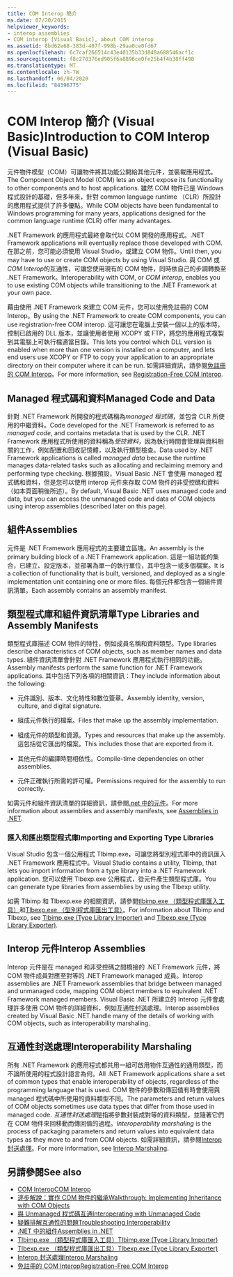 ```yaml
---
title: COM Interop 簡介
ms.date: 07/20/2015
helpviewer_keywords:
- interop assemblies
- COM interop [Visual Basic], about COM interop
ms.assetid: 8bd62e68-383d-407f-998b-29aa0ce0fd67
ms.openlocfilehash: 6c7caf266514c43e40135b33d848a688546acf1c
ms.sourcegitcommit: f8c270376ed905f6a8896ce0fe25b4f4b38ff498
ms.translationtype: MT
ms.contentlocale: zh-TW
ms.lasthandoff: 06/04/2020
ms.locfileid: "84396775"
---
```

# <a name="introduction-to-com-interop-visual-basic"></a><span data-ttu-id="21a1b-102">COM Interop 簡介 (Visual Basic)</span><span class="sxs-lookup"><span data-stu-id="21a1b-102">Introduction to COM Interop (Visual Basic)</span></span>
<span data-ttu-id="21a1b-103">元件物件模型（COM）可讓物件將其功能公開給其他元件，並裝載應用程式。</span><span class="sxs-lookup"><span data-stu-id="21a1b-103">The Component Object Model (COM) lets an object expose its functionality to other components and to host applications.</span></span> <span data-ttu-id="21a1b-104">雖然 COM 物件已是 Windows 程式設計的基礎，但多年來，針對 common language runtime （CLR）所設計的應用程式提供了許多優點。</span><span class="sxs-lookup"><span data-stu-id="21a1b-104">While COM objects have been fundamental to Windows programming for many years, applications designed for the common language runtime (CLR) offer many advantages.</span></span>  
  
 <span data-ttu-id="21a1b-105">.NET Framework 的應用程式最終會取代以 COM 開發的應用程式。</span><span class="sxs-lookup"><span data-stu-id="21a1b-105">.NET Framework applications will eventually replace those developed with COM.</span></span> <span data-ttu-id="21a1b-106">在那之前，您可能必須使用 Visual Studio，或建立 COM 物件。</span><span class="sxs-lookup"><span data-stu-id="21a1b-106">Until then, you may have to use or create COM objects by using Visual Studio.</span></span> <span data-ttu-id="21a1b-107">與 COM 或*COM Interop*的互通性，可讓您使用現有的 COM 物件，同時依自己的步調轉換至 .NET Framework。</span><span class="sxs-lookup"><span data-stu-id="21a1b-107">Interoperability with COM, or *COM interop*, enables you to use existing COM objects while transitioning to the .NET Framework at your own pace.</span></span>  
  
 <span data-ttu-id="21a1b-108">藉由使用 .NET Framework 來建立 COM 元件，您可以使用免註冊的 COM Interop。</span><span class="sxs-lookup"><span data-stu-id="21a1b-108">By using the .NET Framework to create COM components, you can use registration-free COM interop.</span></span> <span data-ttu-id="21a1b-109">這可讓您在電腦上安裝一個以上的版本時，控制已啟用的 DLL 版本，並讓使用者使用 XCOPY 或 FTP，將您的應用程式複製到其電腦上可執行檔適當目錄。</span><span class="sxs-lookup"><span data-stu-id="21a1b-109">This lets you control which DLL version is enabled when more than one version is installed on a computer, and lets end users use XCOPY or FTP to copy your application to an appropriate directory on their computer where it can be run.</span></span> <span data-ttu-id="21a1b-110">如需詳細資訊，請參閱[免註冊的 COM Interop](../../../framework/interop/registration-free-com-interop.md)。</span><span class="sxs-lookup"><span data-stu-id="21a1b-110">For more information, see [Registration-Free COM Interop](../../../framework/interop/registration-free-com-interop.md).</span></span>  
  
## <a name="managed-code-and-data"></a><span data-ttu-id="21a1b-111">Managed 程式碼和資料</span><span class="sxs-lookup"><span data-stu-id="21a1b-111">Managed Code and Data</span></span>  
 <span data-ttu-id="21a1b-112">針對 .NET Framework 所開發的程式碼稱為*managed 程式碼*，並包含 CLR 所使用的中繼資料。</span><span class="sxs-lookup"><span data-stu-id="21a1b-112">Code developed for the .NET Framework is referred to as *managed code*, and contains metadata that is used by the CLR.</span></span> <span data-ttu-id="21a1b-113">.NET Framework 應用程式所使用的資料稱為*受控資料*，因為執行時間會管理與資料相關的工作，例如配置和回收記憶體，以及執行類型檢查。</span><span class="sxs-lookup"><span data-stu-id="21a1b-113">Data used by .NET Framework applications is called *managed data* because the runtime manages data-related tasks such as allocating and reclaiming memory and performing type checking.</span></span> <span data-ttu-id="21a1b-114">根據預設，Visual Basic .NET 會使用 managed 程式碼和資料，但是您可以使用 interop 元件來存取 COM 物件的非受控碼和資料（如本頁面稍後所述）。</span><span class="sxs-lookup"><span data-stu-id="21a1b-114">By default, Visual Basic .NET uses managed code and data, but you can access the unmanaged code and data of COM objects using interop assemblies (described later on this page).</span></span>  
  
## <a name="assemblies"></a><span data-ttu-id="21a1b-115">組件</span><span class="sxs-lookup"><span data-stu-id="21a1b-115">Assemblies</span></span>  
 <span data-ttu-id="21a1b-116">元件是 .NET Framework 應用程式的主要建立區塊。</span><span class="sxs-lookup"><span data-stu-id="21a1b-116">An assembly is the primary building block of a .NET Framework application.</span></span> <span data-ttu-id="21a1b-117">這是一組功能的集合，已建立、設定版本，並部署為單一的執行單位，其中包含一或多個檔案。</span><span class="sxs-lookup"><span data-stu-id="21a1b-117">It is a collection of functionality that is built, versioned, and deployed as a single implementation unit containing one or more files.</span></span> <span data-ttu-id="21a1b-118">每個元件都包含一個組件資訊清單。</span><span class="sxs-lookup"><span data-stu-id="21a1b-118">Each assembly contains an assembly manifest.</span></span>  
  
## <a name="type-libraries-and-assembly-manifests"></a><span data-ttu-id="21a1b-119">類型程式庫和組件資訊清單</span><span class="sxs-lookup"><span data-stu-id="21a1b-119">Type Libraries and Assembly Manifests</span></span>  
 <span data-ttu-id="21a1b-120">類型程式庫描述 COM 物件的特性，例如成員名稱和資料類型。</span><span class="sxs-lookup"><span data-stu-id="21a1b-120">Type libraries describe characteristics of COM objects, such as member names and data types.</span></span> <span data-ttu-id="21a1b-121">組件資訊清單會針對 .NET Framework 應用程式執行相同的功能。</span><span class="sxs-lookup"><span data-stu-id="21a1b-121">Assembly manifests perform the same function for .NET Framework applications.</span></span> <span data-ttu-id="21a1b-122">其中包括下列各項的相關資訊：</span><span class="sxs-lookup"><span data-stu-id="21a1b-122">They include information about the following:</span></span>  
  
- <span data-ttu-id="21a1b-123">元件識別、版本、文化特性和數位簽章。</span><span class="sxs-lookup"><span data-stu-id="21a1b-123">Assembly identity, version, culture, and digital signature.</span></span>  
  
- <span data-ttu-id="21a1b-124">組成元件執行的檔案。</span><span class="sxs-lookup"><span data-stu-id="21a1b-124">Files that make up the assembly implementation.</span></span>  
  
- <span data-ttu-id="21a1b-125">組成元件的類型和資源。</span><span class="sxs-lookup"><span data-stu-id="21a1b-125">Types and resources that make up the assembly.</span></span> <span data-ttu-id="21a1b-126">這包括從它匯出的檔案。</span><span class="sxs-lookup"><span data-stu-id="21a1b-126">This includes those that are exported from it.</span></span>  
  
- <span data-ttu-id="21a1b-127">其他元件的編譯時間相依性。</span><span class="sxs-lookup"><span data-stu-id="21a1b-127">Compile-time dependencies on other assemblies.</span></span>  
  
- <span data-ttu-id="21a1b-128">元件正確執行所需的許可權。</span><span class="sxs-lookup"><span data-stu-id="21a1b-128">Permissions required for the assembly to run correctly.</span></span>  
  
 <span data-ttu-id="21a1b-129">如需元件和組件資訊清單的詳細資訊，請參閱[.net 中的元件](../../../standard/assembly/index.md)。</span><span class="sxs-lookup"><span data-stu-id="21a1b-129">For more information about assemblies and assembly manifests, see [Assemblies in .NET](../../../standard/assembly/index.md).</span></span>  
  
### <a name="importing-and-exporting-type-libraries"></a><span data-ttu-id="21a1b-130">匯入和匯出類型程式庫</span><span class="sxs-lookup"><span data-stu-id="21a1b-130">Importing and Exporting Type Libraries</span></span>  
 <span data-ttu-id="21a1b-131">Visual Studio 包含一個公用程式 Tlbimp.exe，可讓您將型別程式庫中的資訊匯入 .NET Framework 應用程式中。</span><span class="sxs-lookup"><span data-stu-id="21a1b-131">Visual Studio contains a utility, Tlbimp, that lets you import information from a type library into a .NET Framework application.</span></span> <span data-ttu-id="21a1b-132">您可以使用 Tlbexp.exe 公用程式，從元件產生類型程式庫。</span><span class="sxs-lookup"><span data-stu-id="21a1b-132">You can generate type libraries from assemblies by using the Tlbexp utility.</span></span>  
  
 <span data-ttu-id="21a1b-133">如需 Tlbimp 和 Tlbexp.exe 的相關資訊，請參閱[tlbimp.exe （類型程式庫匯入工具）](../../../framework/tools/tlbimp-exe-type-library-importer.md)和[Tlbexp.exe （型別程式庫匯出工具）](../../../framework/tools/tlbexp-exe-type-library-exporter.md)。</span><span class="sxs-lookup"><span data-stu-id="21a1b-133">For information about Tlbimp and Tlbexp, see [Tlbimp.exe (Type Library Importer)](../../../framework/tools/tlbimp-exe-type-library-importer.md) and [Tlbexp.exe (Type Library Exporter)](../../../framework/tools/tlbexp-exe-type-library-exporter.md).</span></span>  
  
## <a name="interop-assemblies"></a><span data-ttu-id="21a1b-134">Interop 元件</span><span class="sxs-lookup"><span data-stu-id="21a1b-134">Interop Assemblies</span></span>  
 <span data-ttu-id="21a1b-135">Interop 元件是在 managed 和非受控碼之間橋接的 .NET Framework 元件，將 COM 物件成員對應至對等的 .NET Framework managed 成員。</span><span class="sxs-lookup"><span data-stu-id="21a1b-135">Interop assemblies are .NET Framework assemblies that bridge between managed and unmanaged code, mapping COM object members to equivalent .NET Framework managed members.</span></span> <span data-ttu-id="21a1b-136">Visual Basic .NET 所建立的 Interop 元件會處理許多使用 COM 物件的詳細資料，例如互通性封送處理。</span><span class="sxs-lookup"><span data-stu-id="21a1b-136">Interop assemblies created by Visual Basic .NET handle many of the details of working with COM objects, such as interoperability marshaling.</span></span>  
  
## <a name="interoperability-marshaling"></a><span data-ttu-id="21a1b-137">互通性封送處理</span><span class="sxs-lookup"><span data-stu-id="21a1b-137">Interoperability Marshaling</span></span>  
 <span data-ttu-id="21a1b-138">所有 .NET Framework 的應用程式都共用一組可啟用物件互通性的通用類型，而不論所使用的程式設計語言為何。</span><span class="sxs-lookup"><span data-stu-id="21a1b-138">All .NET Framework applications share a set of common types that enable interoperability of objects, regardless of the programming language that is used.</span></span> <span data-ttu-id="21a1b-139">COM 物件的參數和傳回值有時會使用與 managed 程式碼中所使用的資料類型不同。</span><span class="sxs-lookup"><span data-stu-id="21a1b-139">The parameters and return values of COM objects sometimes use data types that differ from those used in managed code.</span></span> <span data-ttu-id="21a1b-140">*互通性封送處理*是指將參數封裝成對等的資料類型，並隨著它們在 COM 物件來回移動而傳回值的過程。</span><span class="sxs-lookup"><span data-stu-id="21a1b-140">*Interoperability marshaling* is the process of packaging parameters and return values into equivalent data types as they move to and from COM objects.</span></span> <span data-ttu-id="21a1b-141">如需詳細資訊，請參閱[Interop 封送處理](../../../framework/interop/interop-marshaling.md)。</span><span class="sxs-lookup"><span data-stu-id="21a1b-141">For more information, see [Interop Marshaling](../../../framework/interop/interop-marshaling.md).</span></span>  
  
## <a name="see-also"></a><span data-ttu-id="21a1b-142">另請參閱</span><span class="sxs-lookup"><span data-stu-id="21a1b-142">See also</span></span>

- [<span data-ttu-id="21a1b-143">COM Interop</span><span class="sxs-lookup"><span data-stu-id="21a1b-143">COM Interop</span></span>](index.md)
- [<span data-ttu-id="21a1b-144">逐步解說：實作 COM 物件的繼承</span><span class="sxs-lookup"><span data-stu-id="21a1b-144">Walkthrough: Implementing Inheritance with COM Objects</span></span>](walkthrough-implementing-inheritance-with-com-objects.md)
- [<span data-ttu-id="21a1b-145">與 Unmanaged 程式碼互通</span><span class="sxs-lookup"><span data-stu-id="21a1b-145">Interoperating with Unmanaged Code</span></span>](../../../framework/interop/index.md)
- [<span data-ttu-id="21a1b-146">疑難排解互通性的問題</span><span class="sxs-lookup"><span data-stu-id="21a1b-146">Troubleshooting Interoperability</span></span>](troubleshooting-interoperability.md)
- [<span data-ttu-id="21a1b-147">.NET 中的組件</span><span class="sxs-lookup"><span data-stu-id="21a1b-147">Assemblies in .NET</span></span>](../../../standard/assembly/index.md)
- [<span data-ttu-id="21a1b-148">Tlbimp.exe （類型程式庫匯入工具）</span><span class="sxs-lookup"><span data-stu-id="21a1b-148">Tlbimp.exe (Type Library Importer)</span></span>](../../../framework/tools/tlbimp-exe-type-library-importer.md)
- [<span data-ttu-id="21a1b-149">Tlbexp.exe （類型程式庫匯出工具）</span><span class="sxs-lookup"><span data-stu-id="21a1b-149">Tlbexp.exe (Type Library Exporter)</span></span>](../../../framework/tools/tlbexp-exe-type-library-exporter.md)
- [<span data-ttu-id="21a1b-150">Interop 封送處理</span><span class="sxs-lookup"><span data-stu-id="21a1b-150">Interop Marshaling</span></span>](../../../framework/interop/interop-marshaling.md)
- [<span data-ttu-id="21a1b-151">免註冊的 COM Interop</span><span class="sxs-lookup"><span data-stu-id="21a1b-151">Registration-Free COM Interop</span></span>](../../../framework/interop/registration-free-com-interop.md)
